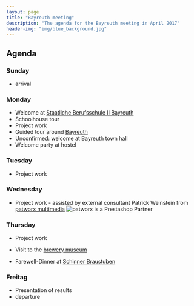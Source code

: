 ```yaml
---
layout: page
title: "Bayreuth meeting"
description: "The agenda for the Bayreuth meeting in April 2017"
header-img: "img/blue_background.jpg"
---
```


## Agenda

### Sunday
* arrival

### Monday
* Welcome at [Staatliche Berufsschule II Bayreuth](http://kbs-bth.de)
* Schoolhouse tour
* Project work
* Guided tour around [Bayreuth](http://www.bayreuth.de/tourismus-kultur-freizeit/uebersicht/)
* Unconfirmed: welcome at Bayreuth town hall
* Welcome party at hostel

### Tuesday
* Project work

### Wednesday
* Project work - assisted by external consultant Patrick Weinstein from [patworx multimedia](http://patworx.de)
![patworx is a Prestashop Partner](http://www.patworx.de/images/PrestaShop_partner_agencyPS.jpg)

### Thursday
* Project work

* Visit to the [brewery museum](https://www.maisel.com/bier_erlebnis_welt/information_und_anmeldung_54.html)
* Farewell-Dinner at [Schinner Braustuben](http://www.schinner-braustuben.de)

### Freitag
* Presentation of results
* departure
